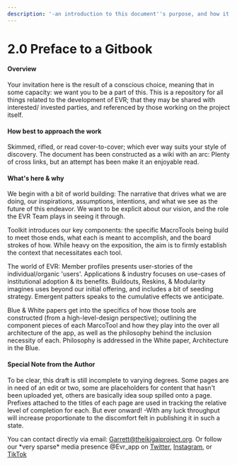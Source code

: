 ```yaml
---
description: '-an introduction to this document''s purpose, and how it''s laid out'
---
```


# 2.0 Preface to a Gitbook

#### Overview

Your invitation here is the result of a conscious choice, meaning that in some capacity: we want you to be a part of this. This is a repository for all things related to the development of EVR; that they may be shared with interested/ invested parties, and referenced by those working on the project itself.

#### How best to approach the work

Skimmed, rifled, or read cover-to-cover; which ever way suits your style of discovery. The document has been constructed as a wiki with an arc: Plenty of cross links, but an attempt has been make it an enjoyable read.&#x20;

#### What's here & why

We begin with a bit of world building: The narrative that drives what we are doing, our inspirations, assumptions, intentions, and what we see as the future of this endeavor.  We want to be explicit about our vision, and the role the EVR Team plays in seeing it through.&#x20;

Toolkit introduces our key components: the specific MacroTools being build to meet those ends, what each is meant to accomplish, and the board strokes of how. While heavy on the exposition, the aim is to firmly establish the context that necessitates each tool.&#x20;

The world of EVR: Member profiles presents user-stories of the individual/organic 'users'. Applications & industry focuses on use-cases of institutional adoption & its benefits. Buildouts, Reskins, & Modularity imagines uses beyond our initial offering, and includes a bit of seeding strategy. Emergent patters speaks to the cumulative effects we anticipate.&#x20;

Blue & White papers get into the specifics of how those tools are constructed (from a high-level-design perspective); outlining the component pieces of each MarcoTool and how they play into the over all architecture of the app, as well as the philosophy behind the inclusion necessity of each. Philosophy is addressed in the White paper, Architecture in the Blue.

#### Special Note from the Author

To be clear, this draft is still incomplete to varying degrees. Some pages are in need of an edit or two, some are placeholders for content that hasn't been uploaded yet, others are basically idea soup spilled onto a page. Prefixes attached to the titles of each page are used in tracking the relative level of completion for each. But ever onward! -With any luck throughput will increase proportionate to the discomfort felt in publishing it in such a state.

You can contact directly via email: [Garrett@theikigaiproject.org](mailto:Garrett@theikigaiproject.org). Or follow our \*very sparse\* media presence @Evr\_app on [Twitter](https://twitter.com/Evr\_App), [Instagram](https://www.instagram.com/evr\_app/), or [TikTok](https://www.tiktok.com/@evr\_app)
